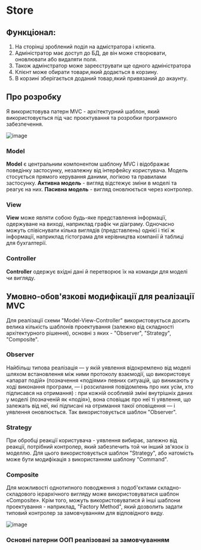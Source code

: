 # Store

## Функціонал:

1. На сторінці зроблений поділ на адмістратора і клієнта.
2. Адміністратор має доступ до БД, де він може створювати, оновлювати або видаляти поля.
3. Також адмінстратор може зареєструвати ще одного адміністратора
4. Клієнт може обирати товари,який додається в корзину.
5. В корзині зберігається доданий товар,який привязаний до акаунту.

## Про розробку
 Я використовува патерн MVC - архітектурний шаблон, який використовується під час проєктування та розробки програмного забезпечення.
 
 
 ![image](https://user-images.githubusercontent.com/90510727/174583852-6706ef42-ca42-4513-95aa-b7f30a6f318f.png)
 
### Model
**Model** є центральним компонентом шаблону MVC і відображає поведінку застосунку, незалежну від інтерфейсу користувача. Модель стосується прямого керування даними, логікою та правилами застосунку.
**Активна модель** - вигляд відстежує зміни в моделі та реагує на них.
**Пасивна модель** - вигляд оновлюється через контролер.

### View
**View** може являти собою будь-яке представлення інформації, одержуване на виході, наприклад графік чи діаграму. Одночасно можуть співіснувати кілька виглядів (представлень) однієї і тієї ж інформації, наприклад гістограма для керівництва компанії й таблиці для бухгалтерії.

### Controller
**Controller** одержує вхідні дані й перетворює їх на команди для моделі чи вигляду.

## Умовно-обов'язкові модифікації для реалізації MVC

Для реалізації схеми "Model-View-Controller" використовується досить велика кількість шаблонів проектування (залежно від складності архітектурного рішення), основні з яких - "Observer", "Strategy", "Composite".

### Observer
Найбільш типова реалізація — у якій уявлення відокремлено від моделі шляхом встановлення між ними протоколу взаємодії, що використовує «апарат подій» (позначення «подіями» певних ситуацій, що виникають у ході виконання програми, — і розсилання повідомлень про них усім, хто підписався на отримання) : при кожній особливій зміні внутрішніх даних у моделі (позначеній як «подія»), вона сповіщає про неї ті уявлення, що залежать від неї, які підписані на отримання такої оповіщення — і уявлення оновлюється. Так використовується шаблон "Observer".

### Strategy
При обробці реакції користувача - уявлення вибирає, залежно від реакції, потрібний контролер, який забезпечить той чи інший зв'язок із моделлю. Для цього використовується шаблон "Strategy", або натомість може бути модифікація з використанням шаблону "Command".

### Composite
Для можливості однотипного поводження з подоб'єктами складно-складового ієрархічного вигляду може використовуватися шаблон «Composite». Крім того, можуть використовуватися й інші шаблони проектування - наприклад, "Factory Method", який дозволить задати типовий контролер за замовчуванням для відповідного виду.

![image](https://user-images.githubusercontent.com/90510727/174591584-b6156623-a3fa-411b-811e-543fe8732893.png)


### Основні патерни ООП реалізовані за замовчуванням








